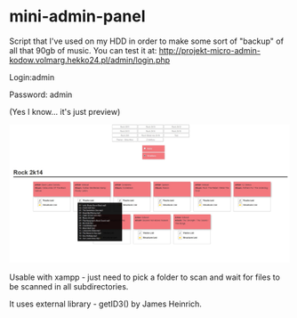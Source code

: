 # mini-admin-panel
Script that I've used on my HDD in order to make some sort of "backup" of all that 90gb of music. 
You can test it at: http://projekt-micro-admin-kodow.volmarg.hekko24.pl/admin/login.php

Login:admin

Password: admin

(Yes I know... it's just preview)

![alt text](https://github.com/Volmarg/ID3-MP3-scanner/blob/master/8-1.jpg?raw=true)

Usable with xampp - just need to pick a folder to scan and wait for files to be scanned in all subdirectories.

It uses external library - getID3() by James Heinrich.
